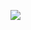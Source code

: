 ![]([https://github.com/oceaniswater/Discord/blob/main/Media/Simulator%20Screen%20Recording%20-%20iPhone%2015%20Pro%20-%202024-01-02%20at%2012.06.14.gif])
